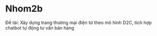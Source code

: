 # Nhom2b
Đề tài: Xây dựng trang thương mại điện tử theo mô hình D2C, tích hợp chatbot tự động tư vấn bán hàng
